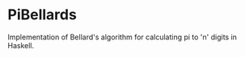 PiBellards
==========

Implementation of Bellard's algorithm for calculating pi to 'n' digits in Haskell.
